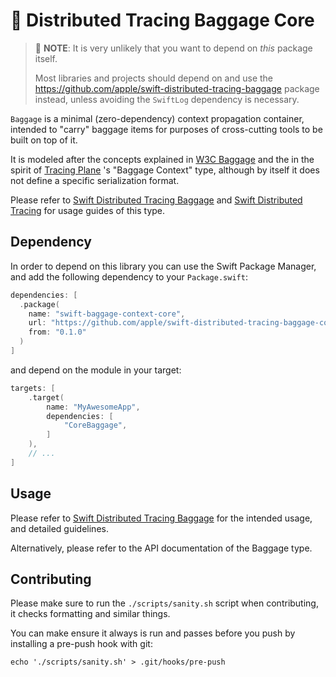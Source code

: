 # 🧳 Distributed Tracing Baggage Core

> 📔 **NOTE**: It is very unlikely that you want to depend on _this_ package itself. 
>
> Most libraries and projects should depend on and use the https://github.com/apple/swift-distributed-tracing-baggage package instead, 
> unless avoiding the `SwiftLog` dependency is necessary.

`Baggage` is a minimal (zero-dependency) context propagation container, intended to "carry" baggage items
for purposes of cross-cutting tools to be built on top of it.

It is modeled after the concepts explained in [W3C Baggage](https://w3c.github.io/baggage/) and the 
in the spirit of [Tracing Plane](https://cs.brown.edu/~jcmace/papers/mace18universal.pdf) 's "Baggage Context" type,
although by itself it does not define a specific serialization format. 
 
Please refer to [Swift Distributed Tracing Baggage](https://github.com/apple/swift-distributed-tracing-baggage) 
and [Swift Distributed Tracing](https://github.com/apple/swift-distributed-tracing) for usage guides of this type.

## Dependency

 In order to depend on this library you can use the Swift Package Manager, and add the following dependency to your `Package.swift`:

```swift
dependencies: [
  .package(
    name: "swift-baggage-context-core",
    url: "https://github.com/apple/swift-distributed-tracing-baggage-core.git",
    from: "0.1.0"
  )
]
```

and depend on the module in your target:

```swift 
targets: [
    .target(
        name: "MyAwesomeApp",
        dependencies: [
            "CoreBaggage",
        ]
    ),
    // ... 
]
```

## Usage

Please refer to [Swift Distributed Tracing Baggage](https://github.com/apple/swift-distributed-tracing-baggage) for the intended usage,
and detailed guidelines.

Alternatively, please refer to the API documentation of the Baggage type.

## Contributing

Please make sure to run the `./scripts/sanity.sh` script when contributing, it checks formatting and similar things.

You can make ensure it always is run and passes before you push by installing a pre-push hook with git:

```
echo './scripts/sanity.sh' > .git/hooks/pre-push
```
